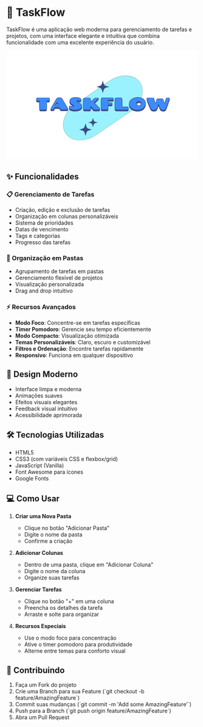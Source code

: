 # 🚀 TaskFlow

TaskFlow é uma aplicação web moderna para gerenciamento de tarefas e projetos, com uma interface elegante e intuitiva que combina funcionalidade com uma excelente experiência do usuário.

![TaskFlow Preview](logo.png)

## ✨ Funcionalidades

### 📋 Gerenciamento de Tarefas
- Criação, edição e exclusão de tarefas
- Organização em colunas personalizáveis
- Sistema de prioridades
- Datas de vencimento
- Tags e categorias
- Progresso das tarefas

### 📁 Organização em Pastas
- Agrupamento de tarefas em pastas
- Gerenciamento flexível de projetos
- Visualização personalizada
- Drag and drop intuitivo

### ⚡ Recursos Avançados
- **Modo Foco**: Concentre-se em tarefas específicas
- **Timer Pomodoro**: Gerencie seu tempo eficientemente
- **Modo Compacto**: Visualização otimizada
- **Temas Personalizáveis**: Claro, escuro e customizável
- **Filtros e Ordenação**: Encontre tarefas rapidamente
- **Responsivo**: Funciona em qualquer dispositivo

## 🎨 Design Moderno

- Interface limpa e moderna
- Animações suaves
- Efeitos visuais elegantes
- Feedback visual intuitivo
- Acessibilidade aprimorada

## 🛠️ Tecnologias Utilizadas

- HTML5
- CSS3 (com variáveis CSS e flexbox/grid)
- JavaScript (Vanilla)
- Font Awesome para ícones
- Google Fonts

## 💻 Como Usar

1. **Criar uma Nova Pasta**
   - Clique no botão "Adicionar Pasta"
   - Digite o nome da pasta
   - Confirme a criação

2. **Adicionar Colunas**
   - Dentro de uma pasta, clique em "Adicionar Coluna"
   - Digite o nome da coluna
   - Organize suas tarefas

3. **Gerenciar Tarefas**
   - Clique no botão "+" em uma coluna
   - Preencha os detalhes da tarefa
   - Arraste e solte para organizar

4. **Recursos Especiais**
   - Use o modo foco para concentração
   - Ative o timer pomodoro para produtividade
   - Alterne entre temas para conforto visual

## 🤝 Contribuindo

1. Faça um Fork do projeto
2. Crie uma Branch para sua Feature (\`git checkout -b feature/AmazingFeature\`)
3. Commit suas mudanças (\`git commit -m 'Add some AmazingFeature'\`)
4. Push para a Branch (\`git push origin feature/AmazingFeature\`)
5. Abra um Pull Request
